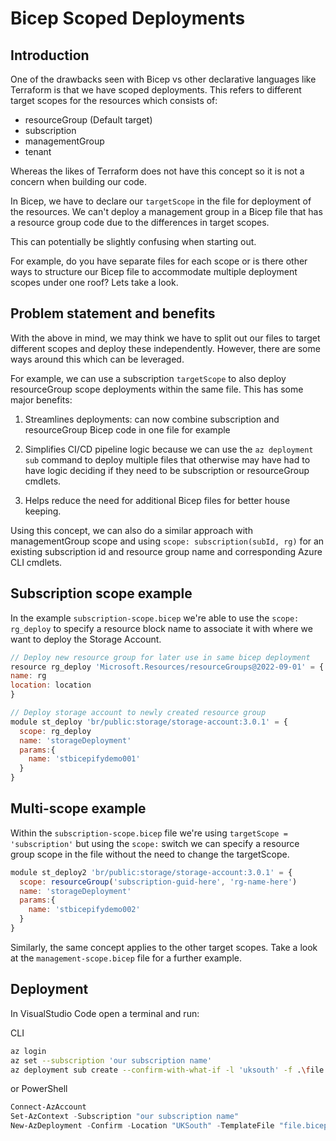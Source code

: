 # Bicep Scoped Deployments

## Introduction

One of the drawbacks seen with Bicep vs other declarative languages like Terraform is that we have scoped deployments. This refers to different target scopes for the resources which consists of:

- resourceGroup (Default target)
- subscription
- managementGroup
- tenant

Whereas the likes of Terraform does not have this concept so it is not a concern when building our code.

In Bicep, we have to declare our `targetScope` in the file for deployment of the resources. We can't deploy a management group in a Bicep file that has a resource group code due to the differences in target scopes.

This can potentially be slightly confusing when starting out.

For example, do you have separate files for each scope or is there other ways to structure our Bicep file to accommodate multiple deployment scopes under one roof? Lets take a look.

## Problem statement and benefits

With the above in mind, we may think we have to split out our files to target different scopes and deploy these independently. However, there are some ways around this which can be leveraged.

For example, we can use a subscription `targetScope` to also deploy resourceGroup scope deployments within the same file. This has some major benefits:

1. Streamlines deployments: can now combine subscription and resourceGroup Bicep code in one file for example

2. Simplifies CI/CD pipeline logic because we can use the `az deployment sub` command to deploy multiple files that otherwise may have had to have logic deciding if they need to be subscription or resourceGroup cmdlets.

3. Helps reduce the need for additional Bicep files for better house keeping.

Using this concept, we can also do a similar approach with managementGroup scope and using `scope: subscription(subId, rg)` for an existing subscription id and resource group name and corresponding Azure CLI cmdlets.

## Subscription scope example

In the example `subscription-scope.bicep` we're able to use the `scope: rg_deploy` to specify a resource block name to associate it with where we want to deploy the Storage Account.

```javascript
// Deploy new resource group for later use in same bicep deployment
resource rg_deploy 'Microsoft.Resources/resourceGroups@2022-09-01' = {
name: rg
location: location
}

// Deploy storage account to newly created resource group
module st_deploy 'br/public:storage/storage-account:3.0.1' = {
  scope: rg_deploy
  name: 'storageDeployment'
  params:{
    name: 'stbicepifydemo001'
  }
}
```

## Multi-scope example

Within the `subscription-scope.bicep` file we're using `targetScope = 'subscription'` but using the `scope:` switch we can specify a resource group scope in the file without the need to change the targetScope.

```javascript
module st_deploy2 'br/public:storage/storage-account:3.0.1' = {
  scope: resourceGroup('subscription-guid-here', 'rg-name-here')
  name: 'storageDeployment'
  params:{
    name: 'stbicepifydemo002'
  }
}
```

Similarly, the same concept applies to the other target scopes. Take a look at the `management-scope.bicep` file for a further example.

## Deployment

In VisualStudio Code open a terminal and run:

CLI

```bash
az login
az set --subscription 'our subscription name'
az deployment sub create --confirm-with-what-if -l 'uksouth' -f .\file.bicep 
```

or PowerShell

```powershell
Connect-AzAccount
Set-AzContext -Subscription "our subscription name"
New-AzDeployment -Confirm -Location "UKSouth" -TemplateFile "file.bicep"
```
